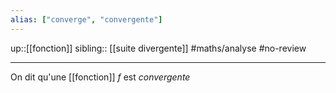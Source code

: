 ```yaml
---
alias: ["converge", "convergente"]
---
```

up::[[fonction]]
sibling:: [[suite divergente]]
#maths/analyse #no-review 

----

On dit qu'une [[fonction]] $f$ est _convergente_ 

